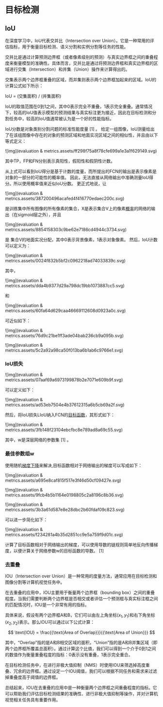 # 目标检测

## IoU

在深度学习中，IoU代表交并比（Intersection over Union）。它是一种常用的评估指标，用于衡量目标检测、语义分割和实例分割等任务的性能。

交并比是通过计算预测边界框（或者像素级别的预测）与真实边界框之间的重叠程度来衡量模型的准确性。具体而言，交并比是通过将预测边界框和真实边界框的区域进行交集（Intersection）和并集（Union）操作来计算得出的。

交集表示两个边界框重叠的区域，而并集则表示两个边界框加起来的区域。IoU的计算公式如下所示：

IoU = (交集面积) / (并集面积)

IoU的取值范围在0到1之间，其中0表示完全不重叠，1表示完全重叠。通常情况下，较高的IoU值表示模型的预测结果与真实标注更为接近，因此在目标检测和分割任务中，较高的IoU值通常被认为是一个好的性能指标。

IoU分数是对象类别分割问题的标准性能度量 [1] 。 给定一组图像，IoU测量给出了在该组图像中存在的对象的预测区域和地面实况区域之间的相似性，并且由以下等式定义：

![img](evaluation & metrics.assets/ff298f75a8f78cfe699a1e3a1f629149.svg)

其中TP，FP和FN分别表示真阳性，假阳性和假阴性计数。

从上式可以看到IoU得分是基于计数的度量，而所提出的FCN的输出是表示像素是对象的一部分的可能性的概率值。 因此，无法直接从网络输出中准确测量IoU得分。所以使用概率值来近似IoU分数。 更正式地说，让

![img](evaluation & metrics.assets/387200496acafed4f416770edaec200c.svg)

 是训练集中所有图像的所有像素的集合，X是表示集合V上的像素[概率](https://baike.baidu.com/item/概率/828845)的网络的输出（在sigmoid层之外），并且

![img](evaluation & metrics.assets/8854158303c9be62e7186cd4944c3734.svg)

 是 集合V的地面实况分配，其中0表示背景像素，1表示对象像素。 然后，IoU计数可以定义为：

![img](evaluation & metrics.assets/0024f832b5bf2c0962218ad74033839c.svg)

其中，

![img](evaluation & metrics.assets/dda4b9377d29a798dc19bb1073887cc5.svg)

 和

![img](evaluation & metrics.assets/60fa64d629caa46669112608d0923a0c.svg)

 可近似如下：

![img](evaluation & metrics.assets/76d9c21be1ff3ade04bab236cb9a095b.svg)

![img](evaluation & metrics.assets/5c2a92a98ca50f013ba6b1ab6c9766e1.svg)

### IoU损失

![img](evaluation & metrics.assets/07aaf69a6973199878b2e7071e609b9f.svg)

 可以定义如下：

![img](evaluation & metrics.assets/ad53eb7504e4b37612315a6b5cb69a2f.svg)

然后，将IoU损失LIoU纳入FCN的[目标函数](https://baike.baidu.com/item/目标函数/10829077)，其形式如下：

![img](evaluation & metrics.assets/3fb148f23104ebcfbc8e789ad8a69c55.svg)

其中，w是深层网络的参数集 [1] 。

### 最佳参数组w

使用随机[梯度下降](https://baike.baidu.com/item/梯度下降/4864937)来解决,目标函数相对于网络输出的梯度可以写成如下：

![img](evaluation & metrics.assets/a695e8caf815f517e3f46d50cf09427e.svg)

![img](evaluation & metrics.assets/9fcb4b5b1164e0198805c2a8196c8b36.svg)

![img](evaluation & metrics.assets/3b3a61d587e8e28dbc2b60fdaf09c823.svg)

可以进一步简化如下：

![img](evaluation & metrics.assets/f234281a4b35d2851cc9e5a759f9d01c.svg)

计算了目标函数相对于网络输出的梯度，可以使用导数的链规则简单地反向传播梯度，以便计算关于网络参数w的目标函数的导数。 [1]

### 去重叠

IOU（Intersection over Union）是一种常用的度量方法，通常应用在目标检测和图像分割等计算机视觉任务中。

在去重叠的应用中，IOU主要用于衡量两个边界框（bounding box）之间的重叠程度。当我们需要判断两个边界框是否相交或者评估一个预测框与真实标注框之间的匹配情况时，IOU是一个非常有用的指标。

具体来说，假设有两个边界框A和B，它们可以由左上角坐标$(x_1, y_1)$和右下角坐标$(x_2, y_2)$表示。那么IOU可以通过以下公式计算：

$$
\text{IOU} = \frac{{\text{Area of Overlap}}}{{\text{Area of Union}}}
$$

其中，“Overlap”指的是A和B相交区域的面积，“Union”指的是A和B并集区域（即两个边界框所覆盖总面积）。通过计算这个比值，我们可以得到一个介于0到1之间的数值作为衡量重叠程度的指标：0表示没有重叠，1表示完全重合。

在目标检测任务中，在进行非极大值抑制（NMS）时使用IOU来筛选掉高度重叠、冗余的边界框。通过设定一个IOU阈值，我们可以根据不同任务和需求来过滤掉重叠度高于阈值的边界框。

总结起来，IOU在去重叠的应用中是一种衡量两个边界框之间重叠程度的指标。它可以帮助我们评估目标检测结果的准确性、进行非极大值抑制等操作，并对计算机视觉相关任务具有重要作用。
